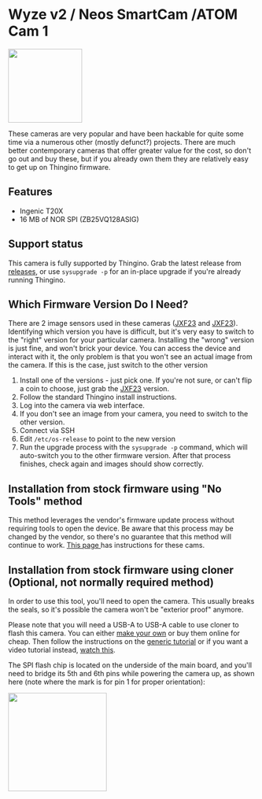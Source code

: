 # Wyze v2 / Neos SmartCam /ATOM Cam 1

<img src="https://github.com/user-attachments/assets/aef89340-0abe-48df-80a7-9c5b00b8e0d9" width="150">

These cameras are very popular and have been hackable for quite some time via a numerous other (mostly defunct?) projects. There are much better contemporary cameras that offer greater value for the cost, so don't go out and buy these, but if you already own them they are relatively easy to get up on Thingino firmware.

## Features
* Ingenic T20X
* 16 MB of NOR SPI (ZB25VQ128ASIG)


## Support status
This camera is fully supported by Thingino. Grab the latest release from [releases](https://github.com/themactep/thingino-firmware/releases/latest), or use `sysupgrade -p` for an in-place upgrade if you're already running Thingino.

## Which Firmware Version Do I Need?
There are 2 image sensors used in these cameras ([JXF23](https://github.com/themactep/thingino-firmware/releases/latest/download/thingino-wyze_c2_jxf22.bin) and [JXF23](https://github.com/themactep/thingino-firmware/releases/latest/download/thingino-wyze_c2_jxf23.bin)).  Identifying which version you have is difficult, but it's very easy to switch to the "right" version for your particular camera.  Installing the "wrong" version is just fine, and won't brick your device.  You can access the device and interact with it, the only problem is that you won't see an actual image from the camera.  If this is the case, just switch to the other version

1. Install one of the versions - just pick one.  If you're not sure, or can't flip a coin to choose, just grab the [JXF23](https://github.com/themactep/thingino-firmware/releases/latest/download/thingino-wyze_c2_jxf22.bin) version.
2. Follow the standard Thingino install instructions.
3. Log into the camera via web interface.
4. If you don't see an image from your camera, you need to switch to the other version.
5. Connect via SSH
6. Edit `/etc/os-release` to point to the new version
7. Run the upgrade process with the `sysupgrade -p` command, which will auto-switch you to the other firmware version.  After that process finishes, check again and images should show correctly.

## Installation from stock firmware using "No Tools" method
This method leverages the vendor's firmware update process without requiring tools to open the device. Be aware that this process may be changed by the vendor, so there's no guarantee that this method will continue to work.
[This page ](https://github.com/wltechblog/thingino-installers/tree/main/wyze-cam-2)has instructions for these cams.

## Installation from stock firmware using cloner (Optional, not normally required method)
In order to use this tool, you'll need to open the camera. This usually breaks the seals, so it's possible the camera won't be "exterior proof" anymore.

Please note that you will need a USB-A to USB-A cable to use cloner to flash this camera.  You can either [make your own](https://www.instructables.com/Male-to-Male-A-to-A-USB-Cable/) or buy them online for cheap. Then follow the instructions on the [generic tutorial](https://github.com/themactep/thingino-firmware/wiki/Ingenic-USB-Cloner) or if you want a video tutorial instead, [watch this](https://github.com/themactep/thingino-firmware/wiki/Ingenic-USB-Cloner).

The SPI flash chip is located on the underside of the main board, and you'll need to bridge its 5th and 6th pins while powering the camera up, as shown here (note where the mark is for pin 1 for proper orientation):

[<img src="https://github.com/user-attachments/assets/1729af3b-43a1-4152-9cb5-1d9a4ea02d0d" width="200">](https://github.com/user-attachments/assets/1729af3b-43a1-4152-9cb5-1d9a4ea02d0d)
